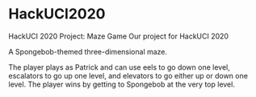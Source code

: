 # HackUCI2020
HackUCI 2020 Project: Maze Game
Our project for HackUCI 2020

A Spongebob-themed three-dimensional maze.

The player plays as Patrick and can use eels to go down one level, escalators to go up one level, and elevators to go either up or down one level. The player wins by getting to Spongebob at the very top level.
